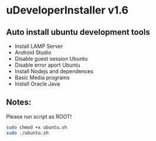 # uDeveloperInstaller v1.6

## Auto install ubuntu development tools

- Install LAMP Server
- Android Studio
- Disable guest session Ubuntu
- Disable error aport Ubuntu
- Install Nodejs and dependences
- Basic Media programs
- Install Oracle Java

## Notes:
Please run script as ROOT!

```sh
sudo chmod +x ubuntu.sh
sudo ./ubuntu.sh
```
